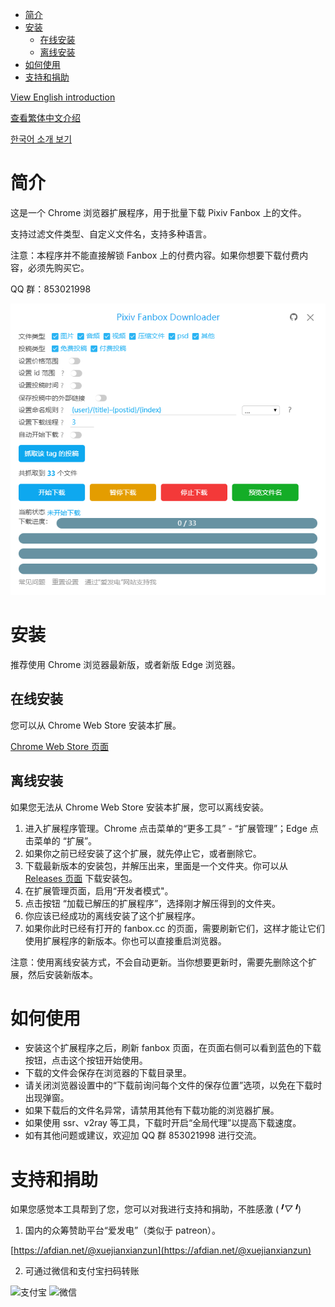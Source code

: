 <!-- TOC -->

- [简介](#简介)
- [安装](#安装)
  - [在线安装](#在线安装)
  - [离线安装](#离线安装)
- [如何使用](#如何使用)
- [支持和捐助](#支持和捐助)

<!-- /TOC -->

[View English introduction](Readme-EN.md)

[查看繁体中文介绍](Readme-ZH-TW.md)

[한국어 소개 보기](Readme-KO.md)

# 简介

这是一个 Chrome 浏览器扩展程序，用于批量下载 Pixiv Fanbox 上的文件。

支持过滤文件类型、自定义文件名，支持多种语言。

注意：本程序并不能直接解锁 Fanbox 上的付费内容。如果你想要下载付费内容，必须先购买它。

QQ 群：853021998

![screenshot](screenshot/ui1.png)

# 安装

推荐使用 Chrome 浏览器最新版，或者新版 Edge 浏览器。

## 在线安装

您可以从 Chrome Web Store 安装本扩展。

[Chrome Web Store 页面](https://chrome.google.com/webstore/detail/pixiv-fanbox-downloader/ihnfpdchjnmlehnoeffgcbakfmdjcckn)

## 离线安装

如果您无法从 Chrome Web Store 安装本扩展，您可以离线安装。

1. 进入扩展程序管理。Chrome 点击菜单的“更多工具” - “扩展管理”；Edge 点击菜单的 “扩展”。
2. 如果你之前已经安装了这个扩展，就先停止它，或者删除它。
3. 下载最新版本的安装包，并解压出来，里面是一个文件夹。你可以从 [Releases 页面](https://github.com/xuejianxianzun/PixivFanboxDownloader/releases) 下载安装包。
4. 在扩展管理页面，启用“开发者模式"。
5. 点击按钮 “加载已解压的扩展程序”，选择刚才解压得到的文件夹。
6. 你应该已经成功的离线安装了这个扩展程序。
7. 如果你此时已经有打开的 fanbox.cc 的页面，需要刷新它们，这样才能让它们使用扩展程序的新版本。你也可以直接重启浏览器。

注意：使用离线安装方式，不会自动更新。当你想要更新时，需要先删除这个扩展，然后安装新版本。

# 如何使用

- 安装这个扩展程序之后，刷新 fanbox 页面，在页面右侧可以看到蓝色的下载按钮，点击这个按钮开始使用。
- 下载的文件会保存在浏览器的下载目录里。
- 请关闭浏览器设置中的“下载前询问每个文件的保存位置”选项，以免在下载时出现弹窗。
- 如果下载后的文件名异常，请禁用其他有下载功能的浏览器扩展。
- 如果使用 ssr、v2ray 等工具，下载时开启“全局代理”以提高下载速度。
- 如有其他问题或建议，欢迎加 QQ 群 853021998 进行交流。

# 支持和捐助

如果您感觉本工具帮到了您，您可以对我进行支持和捐助，不胜感激 (*╹▽╹*)

1. 国内的众筹赞助平台“爱发电”（类似于 patreon）。

[https://afdian.net/@xuejianxianzun](https://afdian.net/@xuejianxianzun)

2. 可通过微信和支付宝扫码转账

![支付宝](https://i.loli.net/2019/04/04/5ca5627614396.png) ![微信](https://i.loli.net/2019/04/04/5ca5627630bb4.png)